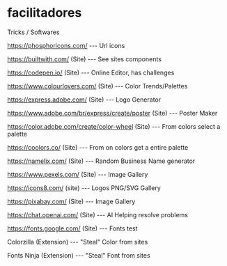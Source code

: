 # facilitadores

Tricks / Softwares

https://phosphoricons.com/ --- Url icons

https://builtwith.com/ (Site) --- See sites components

https://codepen.io/ (Site) --- Online Editor, has challenges

https://www.colourlovers.com/ (Site) --- Color Trends/Palettes

https://express.adobe.com/ (Site) --- Logo Generator

https://www.adobe.com/br/express/create/poster (Site) --- Poster Maker

https://color.adobe.com/create/color-wheel (Site) --- From colors select a palette

https://coolors.co/ (Site) --- From on colors get a entire palette

https://namelix.com/ (Site) --- Random Business Name generator

https://www.pexels.com/ (Site) --- Image Gallery

https://icons8.com/ (site) --- Logos PNG/SVG Gallery

https://pixabay.com/ (Site) --- Image Gallery

https://chat.openai.com/ (Site) --- AI Helping resolve problems

https://fonts.google.com/ (Site) --- Fonts test

Colorzilla (Extension) --- "Steal" Color from sites

Fonts Ninja (Extension) ---  "Steal" Font from sites

